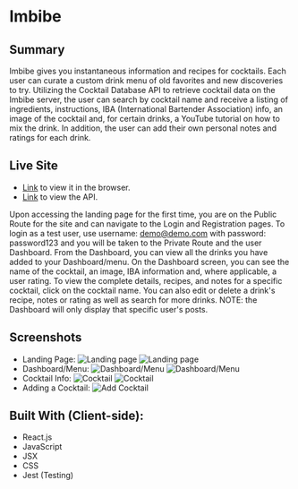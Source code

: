 # Imbibe

## Summary

Imbibe gives you instantaneous information and recipes for cocktails. Each user can curate a custom drink menu of old favorites and new discoveries to try. Utilizing the Cocktail Database API to retrieve cocktail data on the Imbibe server, the user can search by cocktail name and receive a listing of ingredients, instructions, IBA (International Bartender Association) info, an image of the cocktail and, for certain drinks, a YouTube tutorial on how to mix the drink. In addition, the user can add their own personal notes and ratings for each drink.

## Live Site

- [Link](https://imbibe.vercel.app/) to view it in the browser.
- [Link](https://github.com/rogtang/imbibe-app-api) to view the API.

Upon accessing the landing page for the first time, you are on the Public Route for the site and can navigate to the Login and Registration pages. To login as a test user, use username: demo@demo.com with password: password123 and you will be taken to the Private Route and the user Dashboard. From the Dashboard, you can view all the drinks you have added to your Dashboard/menu. On the Dashboard screen, you can see the name of the cocktail, an image, IBA information and, where applicable, a user rating. To view the complete details, recipes, and notes for a specific cocktail, click on the cocktail name. You can also edit or delete a drink's recipe, notes or rating as well as search for more drinks.
NOTE: the Dashboard will only display that specific user's posts. 

## Screenshots

- Landing Page:
  ![Landing page](src/screenshots/imbibe-lp.png)
  ![Landing page](src/screenshots/imbibe-lp2.png)
- Dashboard/Menu:
  ![Dashboard/Menu](src/screenshots/imbibe-menu-crop.png)
  ![Dashboard/Menu](src/screenshots/imbibe-menu-2.png)
- Cocktail Info:
  ![Cocktail](src/screenshots/imbibe-drink.png)
  ![Cocktail](src/screenshots/imbibe-drink-bottom.png)
- Adding a Cocktail:
  ![Add Cocktail](src/screenshots/imbibe-add-cocktail.png)

## Built With (Client-side):

- React.js
- JavaScript
- JSX
- CSS
- Jest (Testing)
